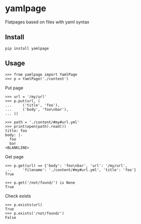 yamlpage
========
Flatpages based on files with yaml syntax

Install
-------
    pip install yamlpage

Usage
-----
    >>> from yamlpage import YamlPage
    >>> p = YamlPage('./content')


Put page

    >>> url = '/my/url'
    >>> p.put(url, (
    ...     ('title', 'foo'),
    ...     ('body', 'foo\nbar'),
    ... ))

    >>> path = './content/#my#url.yml'
    >>> print(open(path).read())
    title: foo
    body: |-
      foo
      bar
    <BLANKLINE>


Get page

    >>> p.get(url) == {'body': 'foo\nbar', 'url': '/my/url',
    ...     'filename': './content/#my#url.yml', 'title': 'foo'}
    True

    >>> p.get('/not/found/') is None
    True

Check exists

    >>> p.exists(url)
    True
    >>> p.exists('/not/found/')
    False